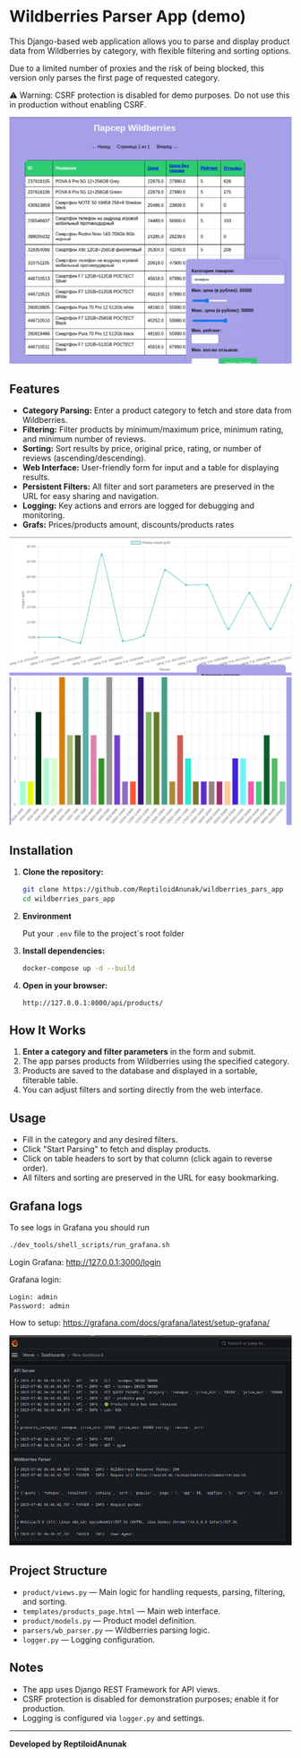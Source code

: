 # Wildberries Parser App (demo)

This Django-based web application allows you to parse and display product data from Wildberries by category, with flexible filtering and sorting options.

Due to a limited number of proxies and the risk of being blocked, this version only parses the first page of requested category.

⚠️ Warning: CSRF protection is disabled for demo purposes. Do not use this in production without enabling CSRF.

![Alt text](doc/images/main.png)


## Features

- **Category Parsing:** Enter a product category to fetch and store data from Wildberries.
- **Filtering:** Filter products by minimum/maximum price, minimum rating, and minimum number of reviews.
- **Sorting:** Sort results by price, original price, rating, or number of reviews (ascending/descending).
- **Web Interface:** User-friendly form for input and a table for displaying results.
- **Persistent Filters:** All filter and sort parameters are preserved in the URL for easy sharing and navigation.
- **Logging:** Key actions and errors are logged for debugging and monitoring.
- **Grafs:**  Prices/products amount, discounts/products rates

![Alt text](doc/images/graph.png)
![Alt text](doc/images/graph2.png)


## Installation

1. **Clone the repository:**
   ```bash
   git clone https://github.com/ReptiloidAnunak/wildberries_pars_app
   cd wildberries_pars_app
   ```

2. **Environment**

   Put your `.env` file to the project`s root folder

3. **Install dependencies:**
   ```bash
   docker-compose up -d --build
   ```


4. **Open in your browser:**
   ```
   http://127.0.0.1:8000/api/products/
   ```

## How It Works

1. **Enter a category and filter parameters** in the form and submit.
2. The app parses products from Wildberries using the specified category.
3. Products are saved to the database and displayed in a sortable, filterable table.
4. You can adjust filters and sorting directly from the web interface.


## Usage

- Fill in the category and any desired filters.
- Click "Start Parsing" to fetch and display products.
- Click on table headers to sort by that column (click again to reverse order).
- All filters and sorting are preserved in the URL for easy bookmarking.

## Grafana logs
To see logs in Grafana you should run

```bash
./dev_tools/shell_scripts/run_grafana.sh
```

Login Grafana: http://127.0.0.1:3000/login

Grafana login:
```
Login: admin
Password: admin
```
How to setup: https://grafana.com/docs/grafana/latest/setup-grafana/

![Alt text](doc/images/grafana.png)

## Project Structure

- `product/views.py` — Main logic for handling requests, parsing, filtering, and sorting.
- `templates/products_page.html` — Main web interface.
- `product/models.py` — Product model definition.
- `parsers/wb_parser.py` — Wildberries parsing logic.
- `logger.py` — Logging configuration.

## Notes

- The app uses Django REST Framework for API views.
- CSRF protection is disabled for demonstration purposes; enable it for production.
- Logging is configured via `logger.py` and settings.

---

**Developed by ReptiloidAnunak**